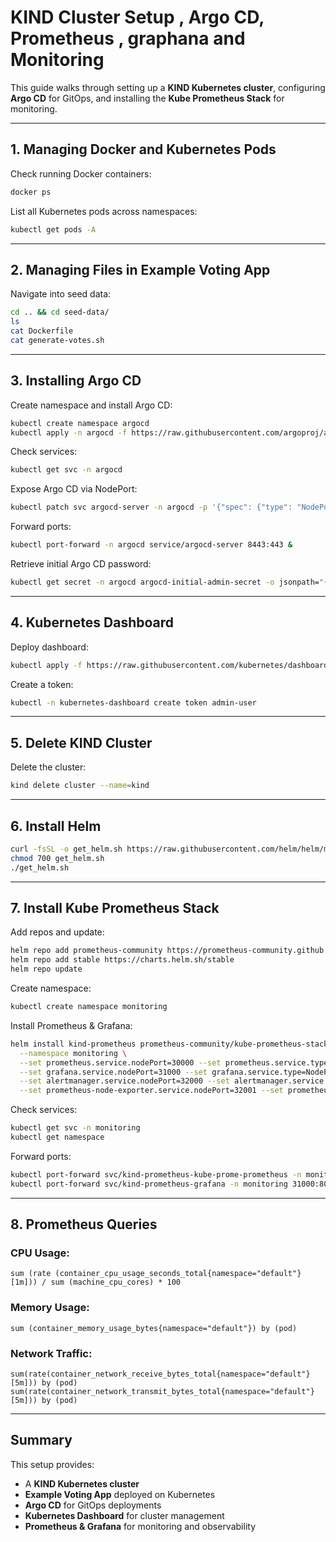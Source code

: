 # KIND Cluster Setup , Argo CD, Prometheus  , graphana and Monitoring

This guide walks through setting up a **KIND Kubernetes cluster**, configuring **Argo CD** for GitOps, and installing the **Kube Prometheus Stack** for monitoring.

---

## 1. Managing Docker and Kubernetes Pods

Check running Docker containers:
```bash
docker ps
```

List all Kubernetes pods across namespaces:
```bash
kubectl get pods -A
```

---


## 2. Managing Files in Example Voting App

Navigate into seed data:
```bash
cd .. && cd seed-data/
ls
cat Dockerfile
cat generate-votes.sh
```

---

## 3. Installing Argo CD

Create namespace and install Argo CD:
```bash
kubectl create namespace argocd
kubectl apply -n argocd -f https://raw.githubusercontent.com/argoproj/argo-cd/stable/manifests/install.yaml
```

Check services:
```bash
kubectl get svc -n argocd
```

Expose Argo CD via NodePort:
```bash
kubectl patch svc argocd-server -n argocd -p '{"spec": {"type": "NodePort"}}'
```

Forward ports:
```bash
kubectl port-forward -n argocd service/argocd-server 8443:443 &
```

Retrieve initial Argo CD password:
```bash
kubectl get secret -n argocd argocd-initial-admin-secret -o jsonpath="{.data.password}" | base64 -d && echo
```

---

## 4. Kubernetes Dashboard

Deploy dashboard:
```bash
kubectl apply -f https://raw.githubusercontent.com/kubernetes/dashboard/v2.7.0/aio/deploy/recommended.yaml
```

Create a token:
```bash
kubectl -n kubernetes-dashboard create token admin-user
```

---

## 5. Delete KIND Cluster

Delete the cluster:
```bash
kind delete cluster --name=kind
```

---

## 6. Install Helm

```bash
curl -fsSL -o get_helm.sh https://raw.githubusercontent.com/helm/helm/main/scripts/get-helm-3
chmod 700 get_helm.sh
./get_helm.sh
```

---

## 7. Install Kube Prometheus Stack

Add repos and update:
```bash
helm repo add prometheus-community https://prometheus-community.github.io/helm-charts
helm repo add stable https://charts.helm.sh/stable
helm repo update
```

Create namespace:
```bash
kubectl create namespace monitoring
```

Install Prometheus & Grafana:
```bash
helm install kind-prometheus prometheus-community/kube-prometheus-stack \
  --namespace monitoring \
  --set prometheus.service.nodePort=30000 --set prometheus.service.type=NodePort \
  --set grafana.service.nodePort=31000 --set grafana.service.type=NodePort \
  --set alertmanager.service.nodePort=32000 --set alertmanager.service.type=NodePort \
  --set prometheus-node-exporter.service.nodePort=32001 --set prometheus-node-exporter.service.type=NodePort
```

Check services:
```bash
kubectl get svc -n monitoring
kubectl get namespace
```

Forward ports:
```bash
kubectl port-forward svc/kind-prometheus-kube-prome-prometheus -n monitoring 9090:9090 --address=0.0.0.0 &
kubectl port-forward svc/kind-prometheus-grafana -n monitoring 31000:80 --address=0.0.0.0 &
```

---

## 8. Prometheus Queries

### CPU Usage:
```promql
sum (rate (container_cpu_usage_seconds_total{namespace="default"}[1m])) / sum (machine_cpu_cores) * 100
```

### Memory Usage:
```promql
sum (container_memory_usage_bytes{namespace="default"}) by (pod)
```

### Network Traffic:
```promql
sum(rate(container_network_receive_bytes_total{namespace="default"}[5m])) by (pod)
sum(rate(container_network_transmit_bytes_total{namespace="default"}[5m])) by (pod)
```

---

## Summary
This setup provides:
- A **KIND Kubernetes cluster**  
- **Example Voting App** deployed on Kubernetes  
- **Argo CD** for GitOps deployments  
- **Kubernetes Dashboard** for cluster management  
- **Prometheus & Grafana** for monitoring and observability  
